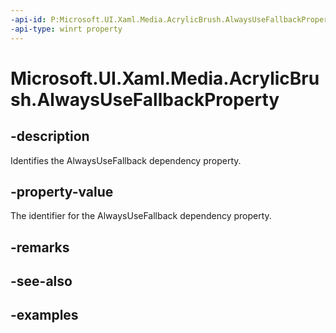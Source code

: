 ```yaml
---
-api-id: P:Microsoft.UI.Xaml.Media.AcrylicBrush.AlwaysUseFallbackProperty
-api-type: winrt property
---
```

<!-- Property syntax.
public DependencyProperty AlwaysUseFallbackProperty { get; }
-->

# Microsoft.UI.Xaml.Media.AcrylicBrush.AlwaysUseFallbackProperty


## -description

Identifies the AlwaysUseFallback dependency property.


## -property-value

The identifier for the AlwaysUseFallback dependency property.


## -remarks


## -see-also


## -examples


